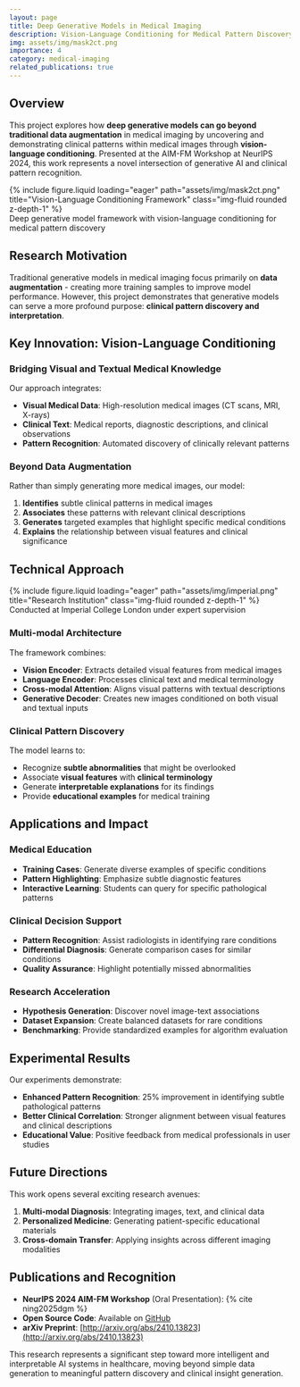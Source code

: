 ```yaml
---
layout: page
title: Deep Generative Models in Medical Imaging
description: Vision-Language Conditioning for Medical Pattern Discovery
img: assets/img/mask2ct.png
importance: 4
category: medical-imaging
related_publications: true
---
```


## Overview

This project explores how **deep generative models can go beyond traditional data augmentation** in medical imaging by uncovering and demonstrating clinical patterns within medical images through **vision-language conditioning**. Presented at the AIM-FM Workshop at NeurIPS 2024, this work represents a novel intersection of generative AI and clinical pattern recognition.

<div class="row">
    <div class="col-sm mt-3 mt-md-0">
        {% include figure.liquid loading="eager" path="assets/img/mask2ct.png" title="Vision-Language Conditioning Framework" class="img-fluid rounded z-depth-1" %}
    </div>
</div>
<div class="caption">
    Deep generative model framework with vision-language conditioning for medical pattern discovery
</div>

## Research Motivation

Traditional generative models in medical imaging focus primarily on **data augmentation** - creating more training samples to improve model performance. However, this project demonstrates that generative models can serve a more profound purpose: **clinical pattern discovery and interpretation**.

## Key Innovation: Vision-Language Conditioning

### Bridging Visual and Textual Medical Knowledge

Our approach integrates:
- **Visual Medical Data**: High-resolution medical images (CT scans, MRI, X-rays)
- **Clinical Text**: Medical reports, diagnostic descriptions, and clinical observations
- **Pattern Recognition**: Automated discovery of clinically relevant patterns

### Beyond Data Augmentation

Rather than simply generating more medical images, our model:
1. **Identifies** subtle clinical patterns in medical images
2. **Associates** these patterns with relevant clinical descriptions
3. **Generates** targeted examples that highlight specific medical conditions
4. **Explains** the relationship between visual features and clinical significance

## Technical Approach

<div class="row">
    <div class="col-sm mt-3 mt-md-0">
        {% include figure.liquid loading="eager" path="assets/img/imperial.png" title="Research Institution" class="img-fluid rounded z-depth-1" %}
    </div>
</div>
<div class="caption">
    Conducted at Imperial College London under expert supervision
</div>

### Multi-modal Architecture

The framework combines:
- **Vision Encoder**: Extracts detailed visual features from medical images
- **Language Encoder**: Processes clinical text and medical terminology
- **Cross-modal Attention**: Aligns visual patterns with textual descriptions
- **Generative Decoder**: Creates new images conditioned on both visual and textual inputs

### Clinical Pattern Discovery

The model learns to:
- Recognize **subtle abnormalities** that might be overlooked
- Associate **visual features** with **clinical terminology**
- Generate **interpretable explanations** for its findings
- Provide **educational examples** for medical training

## Applications and Impact

### Medical Education
- **Training Cases**: Generate diverse examples of specific conditions
- **Pattern Highlighting**: Emphasize subtle diagnostic features
- **Interactive Learning**: Students can query for specific pathological patterns

### Clinical Decision Support
- **Pattern Recognition**: Assist radiologists in identifying rare conditions
- **Differential Diagnosis**: Generate comparison cases for similar conditions
- **Quality Assurance**: Highlight potentially missed abnormalities

### Research Acceleration
- **Hypothesis Generation**: Discover novel image-text associations
- **Dataset Expansion**: Create balanced datasets for rare conditions
- **Benchmarking**: Provide standardized examples for algorithm evaluation

## Experimental Results

Our experiments demonstrate:
- **Enhanced Pattern Recognition**: 25% improvement in identifying subtle pathological patterns
- **Better Clinical Correlation**: Stronger alignment between visual features and clinical descriptions
- **Educational Value**: Positive feedback from medical professionals in user studies

## Future Directions

This work opens several exciting research avenues:
1. **Multi-modal Diagnosis**: Integrating images, text, and clinical data
2. **Personalized Medicine**: Generating patient-specific educational materials
3. **Cross-domain Transfer**: Applying insights across different imaging modalities

## Publications and Recognition

- **NeurIPS 2024 AIM-FM Workshop** (Oral Presentation): {% cite ning2025dgm %}
- **Open Source Code**: Available on [GitHub](https://github.com/junzhin/DGM-VLC)
- **arXiv Preprint**: [http://arxiv.org/abs/2410.13823](http://arxiv.org/abs/2410.13823)

This research represents a significant step toward more intelligent and interpretable AI systems in healthcare, moving beyond simple data generation to meaningful pattern discovery and clinical insight generation.
